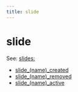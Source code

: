 ```yaml
---
title: slide
---
```


# slide


See: [slides:](../config/slides.md)

* [slide_(name)_created](slide_slide_created.md)
* [slide_(name)_removed](slide_slide_removed.md)
* [slide_(name)_active](slide_slide_active.md)
